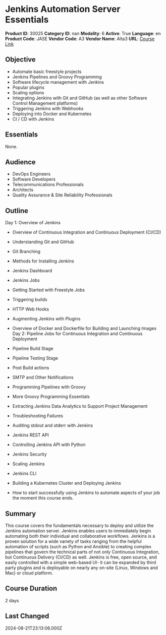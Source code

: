 # Jenkins Automation Server Essentials

**Product ID**: 30025
**Category ID**: nan
**Modality**: 6
**Active**: True
**Language**: en
**Product Code**: JASE
**Vendor Code**: A3
**Vendor Name**: Alta3
**URL**: [Course Link](https://www.fastlaneus.com/course/alta3-jase)

## Objective
- Automate basic freestyle projects
- Jenkins Pipelines and Groovy Programming
- Software lifecycle management with Jenkins
- Popular plugins
- Scaling options
- Integrating Jenkins with Git and GitHub (as well as other Software Control Management platforms)
- Triggering Jenkins with Webhooks
- Deploying into Docker and Kubernetes
- CI / CD with Jenkins

## Essentials
None.

## Audience
- DevOps Engineers
- Software Developers
- Telecommunications Professionals
- Architects
- Quality Assurance & Site Reliability Professionals

## Outline
Day 1: Overview of Jenkins


- Overview of Continuous Integration and Continuous Deployment (CI/CD)
- Understanding Git and GitHub
- Git Branching
- Methods for Installing Jenkins
- Jenkins Dashboard
- Jenkins Jobs
- Getting Started with Freestyle Jobs
- Triggering builds
- HTTP Web Hooks
- Augmenting Jenkins with Plugins
- Overview of Docker and Dockerfile for Building and Launching Images
Day 2: Pipeline Jobs for Continuous Integration and Continuous Deployment


- Pipeline Build Stage
- Pipeline Testing Stage
- Post Build actions
- SMTP and Other Notifications
- Programming Pipelines with Groovy
- More Groovy Programming Essentials
- Extracting Jenkins Data Analytics to Support Project Management
- Troubleshooting Failures
- Auditing stdout and stderr with Jenkins
- Jenkins REST API
- Controlling Jenkins API with Python
- Jenkins Security
- Scaling Jenkins
- Jenkins CLI
- Building a Kubernetes Cluster and Deploying Jenkins
- How to start successfully using Jenkins to automate aspects of your job the moment this course ends.

## Summary
This course covers the fundamentals necessary to deploy and utilize the Jenkins automation server. Jenkins enables users to immediately begin automating both their individual and collaborative workflows. Jenkins is a proven solution for a wide variety of tasks ranging from the helpful automation of scripts (such as Python and Ansible) to creating complex pipelines that govern the technical parts of not only Continuous Integration, but Continuous Delivery (CI/CD) as well. Jenkins is free, open source, and easily controlled with a simple web-based UI- it can be expanded by third party plugins and is deployable on nearly any on-site (Linux, Windows and Mac) or cloud platform.

## Course Duration
2 days

## Last Changed
2024-08-21T23:13:06.000Z
